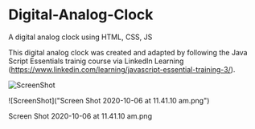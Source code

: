 # Digital-Analog-Clock
A digital analog clock using HTML, CSS, JS

This digital analog clock was created and adapted by following the Java Script Essentials trainig course via LinkedIn Learning (https://www.linkedin.com/learning/javascript-essential-training-3/). 

![ScreenShot](https://github.com/RHolmes-jpg/Digital-Analog-Clock/blob/main/Screen%20Shot%202020-10-06%20at%2011.41.10%20am.png)

![ScreenShot]("Screen Shot 2020-10-06 at 11.41.10 am.png")

Screen Shot 2020-10-06 at 11.41.10 am.png

